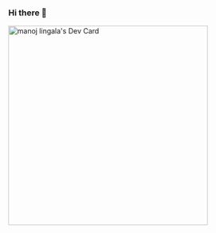 ### Hi there 👋

<!--
**ManojLingala/manojlingala** is a ✨ _special_ ✨ repository because its `README.md` (this file) appears on your GitHub profile.

Here are some ideas to get you started:

- 🔭 I’m currently working on ...
- 🌱 I’m currently learning ...
- 👯 I’m looking to collaborate on ...
- 🤔 I’m looking for help with ...
- 💬 Ask me about ...
- 📫 How to reach me: ...
- 😄 Pronouns: ...
- ⚡ Fun fact: ...
-->

<a href="https://app.daily.dev/mlingala"><img src="https://api.daily.dev/devcards/7ea655531c9149e9a241278c21d0d044.png?r=ona" width="400" alt="manoj lingala's Dev Card"/></a>
